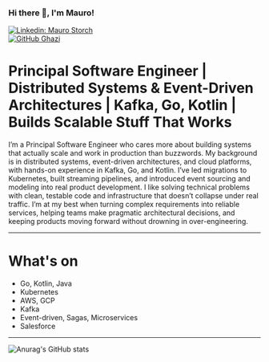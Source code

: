 ### Hi there 👋, I'm Mauro!

[![Linkedin: Mauro Storch](https://img.shields.io/badge/-Mauro-blue?style=flat-square&logo=Linkedin&logoColor=white&link=https://www.linkedin.com/in/maurostorch/)](https://www.linkedin.com/in/maurostorch/)  
[![GitHub Ghazi](https://img.shields.io/github/followers/maurostorch?label=follow&style=social)](https://github.com/maurostorch)

# Principal Software Engineer | Distributed Systems & Event-Driven Architectures | Kafka, Go, Kotlin | Builds Scalable Stuff That Works  

I’m a Principal Software Engineer who cares more about building systems that actually scale and work in production than buzzwords. My background is in distributed systems, event-driven architectures, and cloud platforms, with hands-on experience in Kafka, Go, and Kotlin. I’ve led migrations to Kubernetes, built streaming pipelines, and introduced event sourcing and modeling into real product development. I like solving technical problems with clean, testable code and infrastructure that doesn’t collapse under real traffic. I’m at my best when turning complex requirements into reliable services, helping teams make pragmatic architectural decisions, and keeping products moving forward without drowning in over-engineering.  

---

# What's on
- Go, Kotlin, Java  
- Kubernetes  
- AWS, GCP  
- Kafka  
- Event-driven, Sagas, Microservices  
- Salesforce  

---

![Anurag's GitHub stats](https://github-readme-stats.vercel.app/api?username=maurostorch&count_private=true&show_icons=true)


<!--
**maurostorch/maurostorch** is a ✨ _special_ ✨ repository because its `README.md` (this file) appears on your GitHub profile.

Here are some ideas to get you started:

- 🔭 I’m currently working on ...
- 🌱 I’m currently learning ...
- 👯 I’m looking to collaborate on ...
- 🤔 I’m looking for help with ...
- 💬 Ask me about ...
- 📫 How to reach me: ...
- 😄 Pronouns: ...
- ⚡ Fun fact: ...
-->
